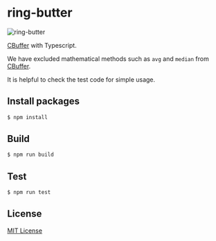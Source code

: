 # ring-butter

![ring-butter](https://user-images.githubusercontent.com/11442383/53742337-c081c200-3edb-11e9-8285-03cb4d0d94e8.jpg)

[CBuffer](https://github.com/trevnorris/cbuffer) with Typescript.

We have excluded mathematical methods such as `avg` and `median` from [CBuffer](https://github.com/trevnorris/cbuffer).

It is helpful to check the test code for simple usage.

## Install packages

```bash
$ npm install
```

## Build

```bash
$ npm run build
```

## Test

```bash
$ npm run test
```

## License

[MIT License](https://github.com/punkyoon/ring-butter/blob/master/LICENSE)
